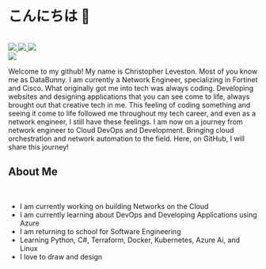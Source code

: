 # こんにちは 👋
<br>
<div>
    <!-- Buttons List -->
      <a href="www.linkedin.com/in/christopherleveston94">
         <img src="https://camo.githubusercontent.com/f4adefaea1ee9f1f4a3f1a7d8e4e18ec333483fc7cdd2a7caecfd2a009629607/68747470733a2f2f696d672e736869656c64732e696f2f62616467652f636f6e6e6563742d2532333030373742352e7376673f267374796c653d666f722d7468652d6261646765266c6f676f3d6c696e6b6564696e"/>
      </a>
      <a href="https://www.youtube.com/@DataBunny">
        <img src="https://camo.githubusercontent.com/bc71a28e3c95bf4ef3072c6298312957e530e1bd0bc224d1667f12c6bd68cf48/68747470733a2f2f696d672e736869656c64732e696f2f62616467652f5375627363726962652d7265643f7374796c653d666f722d7468652d6261646765266c6f676f3d796f7574756265266c6f676f436f6c6f723d7768697465"/>
      </a>
      <a>
         <img src="https://camo.githubusercontent.com/d3bf7ef2a8112c728618e8bd029fb478791f9560d2e4da75ee4a52b28adf5c81/68747470733a2f2f696d672e736869656c64732e696f2f62616467652f466f6c6c6f772d2532333144413146323f7374796c653d666f722d7468652d6261646765266c6f676f3d74776974746572266c6f676f436f6c6f723d7768697465"/>
      </a>
</div>

<!-- BANNER -->
<div>
  <img src="https://pbs.twimg.com/profile_banners/1104174880004685825/1709361733/600x200"/>
</div>

<!-- Introduction -->
<div>
    <p>
        Welcome to my github! My name is Christopher Leveston. Most of you know me as DataBunny. I am currently a Network Engineer, specializing in Fortinet and Cisco. What originally got me into tech was always coding. Developing websites and designing applications that you can see come to life, always brought out that creative tech in me. This feeling of coding something and seeing it come to life followed me throughout my tech career, and even as a network engineer, I still have these feelings. I am now on a journey from network engineer to Cloud DevOps and Development. Bringing cloud orchestration and network automation to the field. Here, on GitHub, I will share this journey!
    </p>
</div>

## About Me
<br>
<ul>
    <li>I am currently working on building Networks on the Cloud</li>
    <li>I am currently learning about DevOps and Developing Applications using Azure</li>
    <li>I am returning to school for Software Engineering</li>
    <li>Learning Python, C#, Terraform, Docker, Kubernetes, Azure Ai, and Linux</li>
    <li>I love to draw and design</li>
</ul>
